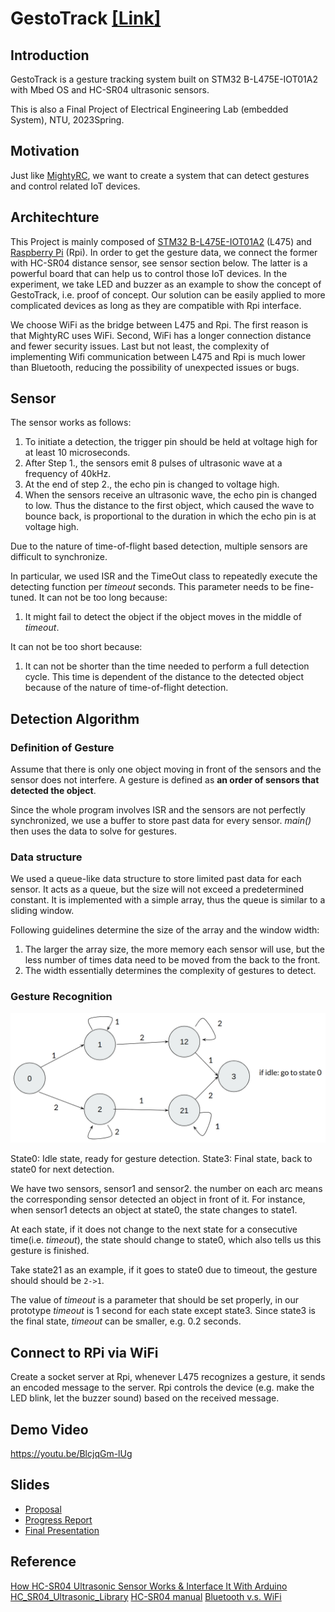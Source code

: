 # GestoTrack [[Link]](https://github.com/featherchen/GestoTrack)

## Introduction
GestoTrack is a gesture tracking system built on STM32 B-L475E-IOT01A2 with Mbed OS and HC-SR04 ultrasonic sensors.

This is also a Final Project of Electrical Engineering Lab (embedded System), NTU, 2023Spring.

## Motivation
Just like [MightyRC](https://mightyrc.com/), we want to create a system that can detect gestures and control related IoT devices.
## Architechture

This Project is mainly composed of [STM32 B-L475E-IOT01A2](https://www.st.com/en/evaluation-tools/b-l475e-iot01a.html) (L475) and [Raspberry Pi](https://www.raspberrypi.com/) (Rpi). In order to get the gesture data, we connect the former with HC-SR04 distance sensor, see sensor section below. The latter is a powerful board that can help us to control those IoT devices. In the experiment, we take LED and buzzer as an example to show the concept of GestoTrack, i.e. proof of concept. Our solution can be easily applied to more complicated devices as long as they are compatible with Rpi interface.

We choose WiFi as the bridge between L475 and Rpi. The first reason is that MightyRC uses WiFi. Second, WiFi has a longer connection distance and fewer security issues. Last but not least, the complexity of implementing Wifi communication between L475 and Rpi is much lower than Bluetooth, reducing the possibility of unexpected issues or bugs.
## Sensor

The sensor works as follows:

1. To initiate a detection, the trigger pin should be held at voltage high for at least 10 microseconds.
2. After Step 1., the sensors emit 8 pulses of ultrasonic wave at a frequency of 40kHz.
3. At the end of step 2., the echo pin is changed to voltage high.
4. When the sensors receive an ultrasonic wave, the echo pin is changed to low. Thus the distance to the first object, which caused the wave to bounce back, is proportional to the duration in which the echo pin is at voltage high.

Due to the nature of time-of-flight based detection, multiple sensors are difficult to synchronize. 

In particular, we used ISR and the TimeOut class to repeatedly execute the detecting function per $timeout$ seconds. This parameter needs to be fine-tuned. It can not be too long because:
1. It might fail to detect the object if the object moves in the middle of *timeout*.

It can not be too short because:
1. It can not be shorter than the time needed to perform a full detection cycle. This time is dependent of the distance to the detected object because of the nature of time-of-flight detection.

## Detection Algorithm

### Definition of Gesture

Assume that there is only one object moving in front of the sensors and the sensor does not interfere. A gesture is defined as **an order of sensors that detected the object**.

Since the whole program involves ISR and the sensors are not perfectly synchronized, we use a buffer to store past data for every sensor. *main()* then uses the data to solve for gestures.

### Data structure

We used a queue-like data structure to store limited past data for each sensor. It acts as a queue, but the size will not exceed a predetermined constant. It is implemented with a simple array, thus the queue is similar to a sliding window.

Following guidelines determine the size of the array and the window width:

1. The larger the array size, the more memory each sensor will use, but the less number of times data need to be moved from the back to the front.
2. The width essentially determines the complexity of gestures to detect.

### Gesture Recognition
![image](https://github.com/featherchen/GestoTrack/blob/main/resource/state%20diagram.png?raw=true)


State0: Idle state, ready for gesture detection.
State3: Final state, back to state0 for next detection.

We have two sensors, sensor1 and sensor2. the number on each arc means the corresponding sensor detected an object in front of it. For instance, when sensor1 detects an object at state0, the state changes to state1.

At each state, if it does not change to the next state for a consecutive time(i.e. *timeout*), the state should change to state0, which also tells us this gesture is finished.

Take state21 as an example, if it goes to state0 due to timeout, the gesture should should be `2->1`.

The value of *timeout* is a parameter that should be set properly, in our prototype *timeout* is 1 second for each state except state3. Since state3 is the final state, *timeout* can be smaller, e.g. 0.2 seconds.

## Connect to RPi via WiFi
Create a socket server at Rpi, whenever L475 recognizes a gesture, it sends an encoded message to the server. Rpi controls the device (e.g. make the LED blink, let the buzzer sound) based on the received message.
## Demo Video
https://youtu.be/BlcjqGm-lUg 

## Slides
* [Proposal](https://github.com/featherchen/GestoTrack/blob/main/resource/Proposal.pdf)
* [Progress Report](https://github.com/featherchen/GestoTrack/blob/main/resource/Progress%20Report.pdf)
* [Final Presentation](https://github.com/featherchen/GestoTrack/blob/main/resource/Final%20Presentation.pdf)
## Reference

[How HC-SR04 Ultrasonic Sensor Works & Interface It With Arduino](https://lastminuteengineers.com/arduino-sr04-ultrasonic-sensor-tutorial/)
[HC_SR04_Ultrasonic_Library](https://os.mbed.com/users/ejteb/code/HC_SR04_Ultrasonic_Library/#e0f9c9fb4cf3d5b7213e38d0aa18bda0abcfaa32)
[HC-SR04 manual](https://web.eece.maine.edu/~zhu/book/lab/HC-SR04%20User%20Manual.pdf)
[Bluetooth v.s. WiFi](https://www.mokoblue.com/zh-tw/bluetooth-vs-wifi-which-is-better/)
